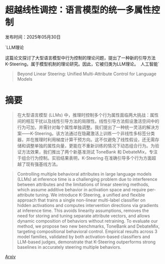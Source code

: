 # 超越线性调控：语言模型的统一多属性控制

发布时间：2025年05月30日

`LLM理论

这篇论文探讨了大型语言模型中行为控制的理论问题，提出了一种新的引导方法K-Steering，属于模型机制的理论研究。因此，它被归类为LLM理论。` `人工智能`

> Beyond Linear Steering: Unified Multi-Attribute Control for Language Models

# 摘要

> 在大型语言模型 (LLMs) 中，推理时控制多个行为属性面临两大挑战：属性间的相互干扰以及线性引导方法的局限性。线性引导方法假设激活空间中的行为可加，并需针对每个属性单独调整。我们提出了一种统一灵活的解决方案——K-Steering。该方法通过在隐藏激活上训练一个非线性多标签分类器，并在推理时利用梯度计算干预方向。这不仅避免了线性假设，还无需存储和调整单独的属性向量，更能在不重新训练的情况下动态组合行为。为验证方法效果，我们推出了两个新基准测试 ToneBank 和 DebateMix，专注于组合行为控制。实验结果表明，K-Steering 在准确引导多个行为方面超越了现有强基线方法。

> Controlling multiple behavioral attributes in large language models (LLMs) at inference time is a challenging problem due to interference between attributes and the limitations of linear steering methods, which assume additive behavior in activation space and require per-attribute tuning. We introduce K-Steering, a unified and flexible approach that trains a single non-linear multi-label classifier on hidden activations and computes intervention directions via gradients at inference time. This avoids linearity assumptions, removes the need for storing and tuning separate attribute vectors, and allows dynamic composition of behaviors without retraining. To evaluate our method, we propose two new benchmarks, ToneBank and DebateMix, targeting compositional behavioral control. Empirical results across 3 model families, validated by both activation-based classifiers and LLM-based judges, demonstrate that K-Steering outperforms strong baselines in accurately steering multiple behaviors.

[Arxiv](https://arxiv.org/abs/2505.24535)